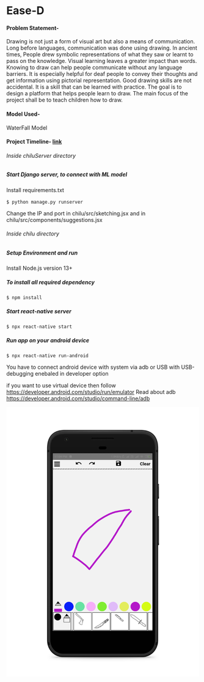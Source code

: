 # Ease-D

#### Problem Statement-
Drawing is not just a form of visual art but also a means of communication. Long before languages, communication was done using drawing. In ancient times, People drew symbolic representations of  what they saw or learnt to pass on the knowledge. Visual learning leaves a greater impact than words. Knowing to draw can help people communicate without any language barriers. It is especially helpful for deaf people to convey their thoughts and get information using pictorial representation. Good drawing skills are not accidental. It is a skill that can be learned with practice. The goal is to design a platform that helps people learn to draw. The main focus of the project shall be to teach children how to draw.
#### Model Used-
WaterFall Model
#### Project Timeline- [link](https://docs.google.com/spreadsheets/d/1dbgiKwDt6Sv6VdQ2t54Iu6b7pfj3H8rtjtr393cTbig/edit?usp=sharing)

###### Inside chiluServer directory

##### Start Django server, to connect with ML model
Install requirements.txt
```
$ python manage.py runserver
```
Change the IP and port in chilu/src/sketching.jsx and in chilu/src/components/suggestions.jsx




###### Inside chilu directory

##### Setup Environment and run
Install Node.js version 13+
##### To install all required dependency 
```
$ npm install 
```

##### Start react-native server
``` 
$ npx react-native start
```
##### Run app on your android device
```
$ npx react-native run-android
```
You have to connect android device with system via adb or USB with USB-debugging enebaled in developer option

if you want to use virtual device then follow https://developer.android.com/studio/run/emulator 
Read about adb https://developer.android.com/studio/command-line/adb

![Sample](https://github.com/vaibhavs2/ease-D/blob/main/sample.png?raw=true)


